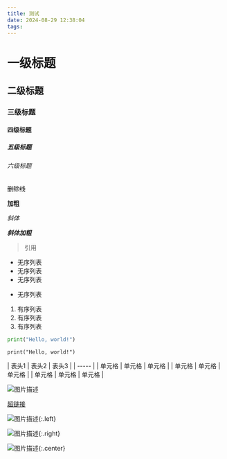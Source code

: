 ```yaml
---
title: 测试
date: 2024-08-29 12:38:04
tags:
---
```

# 一级标题
## 二级标题
### 三级标题
#### 四级标题
##### 五级标题
###### 六级标题

~~删除线~~

**加粗**

*斜体*

***斜体加粗***

> 引用

- 无序列表
- 无序列表
- 无序列表

+ 无序列表

1. 有序列表
2. 有序列表
3. 有序列表

```python
print("Hello, world!")
```

```
print("Hello, world!")
```

| 表头1 | 表头2 | 表头3 |
| ----- |
| 单元格 | 单元格 | 单元格 |
| 单元格 | 单元格 | 单元格 |
| 单元格 | 单元格 | 单元格 |

![图片描述](https://picsum.photos/200/300)

[超链接](https://www.baidu.com)

![图片描述](https://picsum.photos/200/300){:.left}

![图片描述](https://picsum.photos/200/300){:.right}

![图片描述](https://picsum.photos/200/300){:.center}
